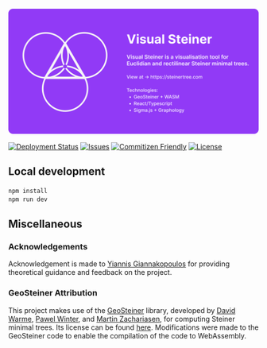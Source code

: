 ![Visual Steiner app](./artifacts/gh_preview.svg)

[![Deployment Status](https://github.com/PieterT2000/visual-steiner/actions/workflows/deploy.yml/badge.svg)](https://github.com/PieterT2000/visual-steiner/actions/workflows/deploy.yml)
[![Issues][issues-img]][issues-url]
[![Commitizen Friendly][commitizen-img]][commitizen-url]
[![License][license-img]][license-url]

## Local development

```bash
npm install
npm run dev
```

## Miscellaneous

### Acknowledgements

Acknowledgement is made to [Yiannis Giannakopoulos](https://yiannisgiannakopoulos.com/) for providing theoretical guidance and feedback on the project.

### GeoSteiner Attribution

This project makes use of the [GeoSteiner](http://geosteiner.com) library, developed by [David Warme](http://www.warme.net/david/), [Pawel Winter](https://di.ku.dk/Ansatte/?pure=da/persons/86225), and [Martin Zachariasen](https://www.pure.fo/en/persons/martin-tvede-zachariasen-2), for computing Steiner minimal trees. Its license can be found [here](http://www.geosteiner.com/LICENSE).
Modifications were made to the GeoSteiner code to enable the compilation of the code to WebAssembly.

[commitizen-img]: https://img.shields.io/badge/commitizen-friendly-brightgreen.svg
[commitizen-url]: http://commitizen.github.io/cz-cli/
[issues-img]: https://img.shields.io/github/issues/PieterT2000/visual-steiner
[issues-url]: https://github.com/PieterT2000/visual-steiner/issues
[license-img]: https://img.shields.io/badge/license-MIT-green
[license-url]: https://github.com/PieterT2000/visual-steiner/blob/main/LICENSE
